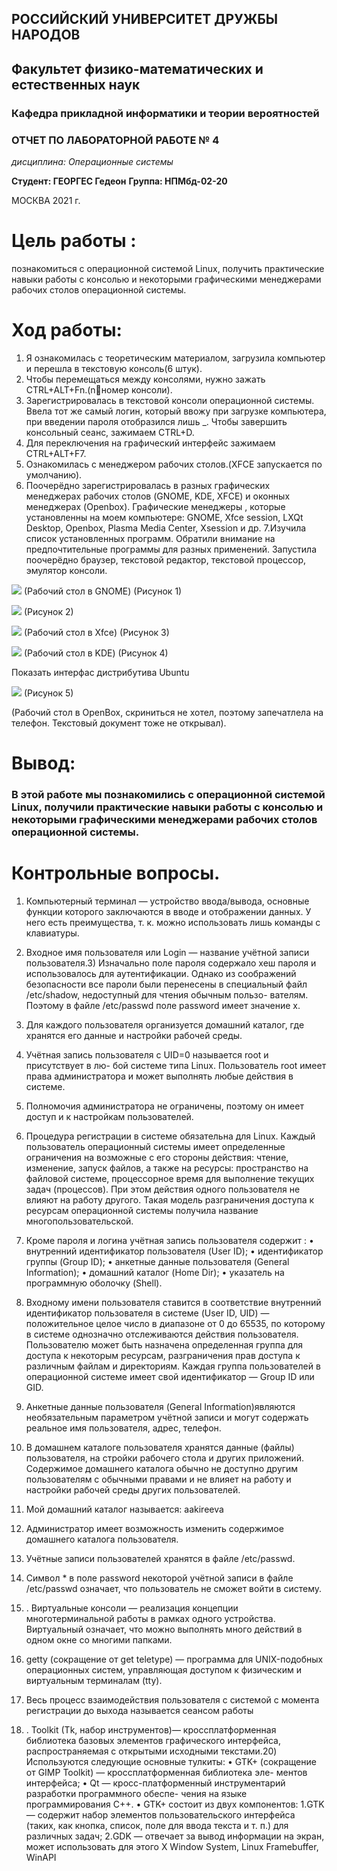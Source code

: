 ## РОССИЙСКИЙ УНИВЕРСИТЕТ ДРУЖБЫ НАРОДОВ
## Факультет физико-математических и естественных наук 
### Кафедра прикладной информатики и теории вероятностей

### ОТЧЕТ ПО ЛАБОРАТОРНОЙ РАБОТЕ № 4

*дисциплина: Операционные системы*

**Студент: ГЕОРГЕС Гедеон** 
**Группа: НПМбд-02-20**

МОСКВА 2021 г.

# Цель работы :
познакомиться с операционной системой Linux, получить практические навыки работы с консолью и некоторыми графическими менеджерами рабочих столов операционной системы.

# Ход работы:
1. Я ознакомилась с теоретическим материалом, загрузила компьютер и перешла 
в текстовую консоль(6 штук).
2. Чтобы перемещаться между консолями, нужно зажать CTRL+ALT+Fn.(nномер консоли).
3. Зарегистрировалась в текстовой консоли операционной системы. Ввела тот 
же самый логин, который ввожу при загрузке компьютера, при введении пароля 
отобразился лишь _. Чтобы завершить консольный сеанс, зажимаем CTRL+D.
4. Для переключения на графический интерфейс зажимаем CTRL+ALT+F7.
5. Ознакомилась с менеджером рабочих столов.(XFCE запускается по 
умолчанию).
6. Поочерёдно зарегистрировалась в разных графических менеджерах рабочих 
столов (GNOME, KDE, XFCE) и оконных менеджерах (Openbox). Графические 
менеджеры , которые установленны на моем компьютере: GNOME, Xfce 
session, LXQt Desktop, Openbox, Plasma Media Center, Xsession и др.
7.Изучила список установленных программ. Обратили внимание на 
предпочтительные программы для разных применений. Запустила поочерёдно 
браузер, текстовой редактор, текстовой процессор, эмулятор консоли.

![](https://raw.githubusercontent.com/gedeongeorges/lab-04/main/picture/lab4%2001.png)
(Рабочий стол в GNOME)                (Рисунок 1)

![](https://raw.githubusercontent.com/gedeongeorges/lab-04/main/picture/lab4%2002.png)
(Рисунок 2)

![](https://raw.githubusercontent.com/gedeongeorges/lab-04/main/picture/lab4%2003.png)
(Рабочий стол в Xfce)   (Рисунок 3)

![](https://raw.githubusercontent.com/gedeongeorges/lab-04/main/picture/lab4%2004.png)
(Рабочий стол в KDE)  (Рисунок 4)

Показать интерфас дистрибутива Ubuntu

![](https://raw.githubusercontent.com/gedeongeorges/lab-04/main/picture/lab4%2005.png)
(Рисунок 5)

(Рабочий стол в OpenBox, скриниться не хотел, поэтому запечатлела на 
телефон. Текстовый документ тоже не открывал).

# Вывод: 
### В этой работе мы познакомились с операционной системой Linux, получили практические навыки работы с консолью и некоторыми графическими менеджерами рабочих столов операционной системы.

# Контрольные вопросы.
1) Компьютерный терминал — устройство ввода/вывода, основные функции 
которого заключаются в вводе и отображении данных. У него есть 
преимущества, т. к. можно использовать лишь команды с клавиатуры.
2) Входное имя пользователя или Login — название учётной записи 
пользователя.3) Изначально поле пароля содержало хеш пароля и использовалось для 
аутентификации. Однако из соображений безопасности все пароли были 
перенесены в специальный файл /etc/shadow, недоступный для чтения 
обычным пользо- вателям. Поэтому в файле /etc/passwd поле password 
имеет значение x.
4) Для каждого пользователя организуется домашний каталог, где хранятся 
его данные и настройки рабочей среды.
5) Учётная запись пользователя с UID=0 называется root и присутствует в 
лю- бой системе типа Linux. Пользователь root имеет права 
администратора и может выполнять любые действия в системе.
6) Полномочия администратора не ограничены, поэтому он имеет доступ и к 
настройкам пользователей.
7) Процедура регистрации в системе обязательна для Linux. Каждый 
пользователь операционный системы имеет определенные ограничения 
на возможные с его стороны действия: чтение, изменение, запуск файлов, 
а также на ресурсы: пространство на файловой системе, процессорное 
время для выполнение текущих задач (процессов). При этом действия 
одного пользователя не влияют на работу другого. Такая модель 
разграничения доступа к ресурсам операционной системы получила 
название многопользовательской.
8) Кроме пароля и логина учётная запись пользователя содержит :
• внутренний идентификатор пользователя (User ID);
• идентификатор группы (Group ID);
• анкетные данные пользователя (General Information);
• домашний каталог (Home Dir);
• указатель на программную оболочку (Shell).
 
9) Входному имени пользователя ставится в соответствие внутренний 
идентификатор пользователя в системе (User ID, UID) — положительное 
целое число в диапазоне от 0 до 65535, по которому в системе однозначно отслеживаются действия пользователя. Пользователю может быть 
назначена определенная группа для доступа к некоторым ресурсам, 
разграничения прав доступа к различным файлам и директориям. Каждая 
группа пользователей в операционной системе имеет свой идентификатор 
— Group ID или GID.
10) Анкетные данные пользователя (General Information)являются 
необязательным параметром учётной записи и могут содержать реальное 
имя пользователя, адрес, телефон.
11) В домашнем каталоге пользователя хранятся данные (файлы) 
пользователя, на стройки рабочего стола и других приложений. 
Содержимое домашнего каталога обычно не доступно другим 
пользователям с обычными правами и не влияет на работу и настройки 
рабочей среды других пользователей.
12) Мой домашний каталог называется: aakireeva
13) Администратор имеет возможность изменить содержимое домашнего 
каталога пользователя.
14) Учётные записи пользователей хранятся в файле /etc/passwd.
15) Символ * в поле password некоторой учётной записи в файле 
/etc/passwd означает, что пользователь не сможет войти в систему.
16) . Виртуальные консоли — реализация концепции многотерминальной 
работы в рамках одного устройства. Виртуальный означает, что можно 
выполнять много действий в одном окне со многими папками.
17) getty (сокращение от get teletype) — программа для UNIX-подобных 
операционных систем, управляющая доступом к физическим и 
виртуальным терминалам (tty).
18) Весь процесс взаимодействия пользователя с системой с момента 
регистрации до выхода называется сеансом работы
19) . Toolkit (Tk, набор инструментов)— кроссплатформенная библиотека 
базовых элементов графического интерфейса, распространяемая с 
открытыми исходными текстами.20) Используются следующие основные тулкиты:
• GTK+ (сокращение от GIMP Toolkit) — кроссплатформенная 
библиотека эле- ментов интерфейса;
• Qt — кросс-платформенный инструментарий разработки 
программного обеспе- чения на языке программирования C++.
• GTK+ состоит из двух компонентов: 
1.GTK — содержит набор элементов пользовательского интерфейса 
(таких, как кнопка, список, поле для ввода текста и т. п.) для 
различных задач;
 2.GDK — отвечает за вывод информации на экран, может 
использовать для этого X Window System, Linux Framebuffer, WinAPI